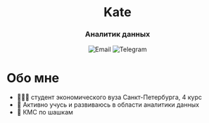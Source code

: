 
<div id="header" align="center">
 <h1>Kate</h1>
 <h3>Аналитик данных</h3>
</div>

<div id="socials" align="center">
 <a>
  <img src="https://img.shields.io/badge/bellerekaterina@yandex.ru-blue?style=for-the-badge&logo=mail&logoColor=white" alt="Email"/>
 </a>
 <a>
  <img src="https://img.shields.io/badge/@kkatebr-blue?style=for-the-badge&logo=telegram&logoColor=white" alt="Telegram"/>
 </a>
</div>


# Обо мне

- 👨🏻‍💻 студент экономического вуза Санкт-Петербурга, 4 курс
- 🧠 Активно учусь и развиваюсь в области аналитики данных
- 🤸 КМС по шашкам

